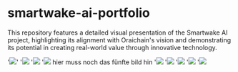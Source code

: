 # smartwake-ai-portfolio
This repository features a detailed visual presentation of the Smartwake AI project, highlighting its alignment with Oraichain's vision and demonstrating its potential in creating real-world value through innovative technology.

'![](https://private-user-images.githubusercontent.com/136809065/298411007-b901d6b9-4eef-4436-b8e3-6fc4ce0ad213.png?jwt=eyJhbGciOiJIUzI1NiIsInR5cCI6IkpXVCJ9.eyJpc3MiOiJnaXRodWIuY29tIiwiYXVkIjoicmF3LmdpdGh1YnVzZXJjb250ZW50LmNvbSIsImtleSI6ImtleTUiLCJleHAiOjE3MDU4NzA3NzYsIm5iZiI6MTcwNTg3MDQ3NiwicGF0aCI6Ii8xMzY4MDkwNjUvMjk4NDExMDA3LWI5MDFkNmI5LTRlZWYtNDQzNi1iOGUzLTZmYzRjZTBhZDIxMy5wbmc_WC1BbXotQWxnb3JpdGhtPUFXUzQtSE1BQy1TSEEyNTYmWC1BbXotQ3JlZGVudGlhbD1BS0lBVkNPRFlMU0E1M1BRSzRaQSUyRjIwMjQwMTIxJTJGdXMtZWFzdC0xJTJGczMlMkZhd3M0X3JlcXVlc3QmWC1BbXotRGF0ZT0yMDI0MDEyMVQyMDU0MzZaJlgtQW16LUV4cGlyZXM9MzAwJlgtQW16LVNpZ25hdHVyZT0yOWFhMGM3ODNhYTQ2ZmVlNzEzN2U4ZDQ1Yzk1NzZiZjhkZGU3ZTY2YTc4ZDU2NzNmNmJhODY1N2Q2N2VmZjMxJlgtQW16LVNpZ25lZEhlYWRlcnM9aG9zdCZhY3Rvcl9pZD0wJmtleV9pZD0wJnJlcG9faWQ9MCJ9.S-KyumKoGrLFG-cxcbImmFcxYUIYv6QPicduqe6yENI)'
'![](https://private-user-images.githubusercontent.com/136809065/298411009-9c772803-6dc0-425b-8d19-cf63ffe075d5.png?jwt=eyJhbGciOiJIUzI1NiIsInR5cCI6IkpXVCJ9.eyJpc3MiOiJnaXRodWIuY29tIiwiYXVkIjoicmF3LmdpdGh1YnVzZXJjb250ZW50LmNvbSIsImtleSI6ImtleTUiLCJleHAiOjE3MDU4NzA3NzYsIm5iZiI6MTcwNTg3MDQ3NiwicGF0aCI6Ii8xMzY4MDkwNjUvMjk4NDExMDA5LTljNzcyODAzLTZkYzAtNDI1Yi04ZDE5LWNmNjNmZmUwNzVkNS5wbmc_WC1BbXotQWxnb3JpdGhtPUFXUzQtSE1BQy1TSEEyNTYmWC1BbXotQ3JlZGVudGlhbD1BS0lBVkNPRFlMU0E1M1BRSzRaQSUyRjIwMjQwMTIxJTJGdXMtZWFzdC0xJTJGczMlMkZhd3M0X3JlcXVlc3QmWC1BbXotRGF0ZT0yMDI0MDEyMVQyMDU0MzZaJlgtQW16LUV4cGlyZXM9MzAwJlgtQW16LVNpZ25hdHVyZT1lOTlkNTU4ZDQ2MzdjODI0MjMzYWQwMWMxMmVkNTBlMDk4ZDU4NmQyNDA0ZDVkZmI4MjQ3M2E4YWY5MzI4Y2ViJlgtQW16LVNpZ25lZEhlYWRlcnM9aG9zdCZhY3Rvcl9pZD0wJmtleV9pZD0wJnJlcG9faWQ9MCJ9.00A1SoKrsBcH1xkMvwNljqXshFyj6bi4r0H0ZWaZRlU)
'![](https://private-user-images.githubusercontent.com/136809065/298411012-0590132f-070a-4347-96b0-83d3e9107cbd.png?jwt=eyJhbGciOiJIUzI1NiIsInR5cCI6IkpXVCJ9.eyJpc3MiOiJnaXRodWIuY29tIiwiYXVkIjoicmF3LmdpdGh1YnVzZXJjb250ZW50LmNvbSIsImtleSI6ImtleTUiLCJleHAiOjE3MDU4NzA3NzYsIm5iZiI6MTcwNTg3MDQ3NiwicGF0aCI6Ii8xMzY4MDkwNjUvMjk4NDExMDEyLTA1OTAxMzJmLTA3MGEtNDM0Ny05NmIwLTgzZDNlOTEwN2NiZC5wbmc_WC1BbXotQWxnb3JpdGhtPUFXUzQtSE1BQy1TSEEyNTYmWC1BbXotQ3JlZGVudGlhbD1BS0lBVkNPRFlMU0E1M1BRSzRaQSUyRjIwMjQwMTIxJTJGdXMtZWFzdC0xJTJGczMlMkZhd3M0X3JlcXVlc3QmWC1BbXotRGF0ZT0yMDI0MDEyMVQyMDU0MzZaJlgtQW16LUV4cGlyZXM9MzAwJlgtQW16LVNpZ25hdHVyZT04NjdlNjEyMTY1NDBjZTFhYzRhNGU5MzBmMmZmNzc3NzlhYWNkOWIzZDBiMmFkNjYxMDlhNDk0NjljMmZiNjNlJlgtQW16LVNpZ25lZEhlYWRlcnM9aG9zdCZhY3Rvcl9pZD0wJmtleV9pZD0wJnJlcG9faWQ9MCJ9.Ijc-PJIH4o-E6GivfHxRWfCaG_IECj9MgrrVz5em5Ig)
'![](https://private-user-images.githubusercontent.com/136809065/298411013-e55a5de7-3e7a-4c1a-a8a0-b78d4c21671f.png?jwt=eyJhbGciOiJIUzI1NiIsInR5cCI6IkpXVCJ9.eyJpc3MiOiJnaXRodWIuY29tIiwiYXVkIjoicmF3LmdpdGh1YnVzZXJjb250ZW50LmNvbSIsImtleSI6ImtleTUiLCJleHAiOjE3MDU4NzA3NzYsIm5iZiI6MTcwNTg3MDQ3NiwicGF0aCI6Ii8xMzY4MDkwNjUvMjk4NDExMDEzLWU1NWE1ZGU3LTNlN2EtNGMxYS1hOGEwLWI3OGQ0YzIxNjcxZi5wbmc_WC1BbXotQWxnb3JpdGhtPUFXUzQtSE1BQy1TSEEyNTYmWC1BbXotQ3JlZGVudGlhbD1BS0lBVkNPRFlMU0E1M1BRSzRaQSUyRjIwMjQwMTIxJTJGdXMtZWFzdC0xJTJGczMlMkZhd3M0X3JlcXVlc3QmWC1BbXotRGF0ZT0yMDI0MDEyMVQyMDU0MzZaJlgtQW16LUV4cGlyZXM9MzAwJlgtQW16LVNpZ25hdHVyZT02Mzc1OGVmNjFlODEzZmE4ZWJlMzcxNTdiODljYjMwZDVlODVjMTQyOTliNWM3M2M5MDA1Zjk3M2RiOTQ3OTIzJlgtQW16LVNpZ25lZEhlYWRlcnM9aG9zdCZhY3Rvcl9pZD0wJmtleV9pZD0wJnJlcG9faWQ9MCJ9.ik50DKxJZsvLJvUJIroIVAxjL_llZwPBVTr1gnRUUpo)
hier muss noch das fünfte bild hin
'![](https://private-user-images.githubusercontent.com/136809065/298411016-45d3e0f1-feff-4585-82cc-31f2b1a5f014.png?jwt=eyJhbGciOiJIUzI1NiIsInR5cCI6IkpXVCJ9.eyJpc3MiOiJnaXRodWIuY29tIiwiYXVkIjoicmF3LmdpdGh1YnVzZXJjb250ZW50LmNvbSIsImtleSI6ImtleTUiLCJleHAiOjE3MDU4NzA3NzYsIm5iZiI6MTcwNTg3MDQ3NiwicGF0aCI6Ii8xMzY4MDkwNjUvMjk4NDExMDE2LTQ1ZDNlMGYxLWZlZmYtNDU4NS04MmNjLTMxZjJiMWE1ZjAxNC5wbmc_WC1BbXotQWxnb3JpdGhtPUFXUzQtSE1BQy1TSEEyNTYmWC1BbXotQ3JlZGVudGlhbD1BS0lBVkNPRFlMU0E1M1BRSzRaQSUyRjIwMjQwMTIxJTJGdXMtZWFzdC0xJTJGczMlMkZhd3M0X3JlcXVlc3QmWC1BbXotRGF0ZT0yMDI0MDEyMVQyMDU0MzZaJlgtQW16LUV4cGlyZXM9MzAwJlgtQW16LVNpZ25hdHVyZT0xM2Y4MmI4YjI4YTJhNjk5ZjVjNjM3MTU4ZTQxNzE1MzdiZDZkYTFjNjExODJmYzYzYzY4NGYzNzI5YzEwOTZmJlgtQW16LVNpZ25lZEhlYWRlcnM9aG9zdCZhY3Rvcl9pZD0wJmtleV9pZD0wJnJlcG9faWQ9MCJ9.uoYnbc7I12QC8ovem0LDPhkN_SgPyMVlbbdMrdaDbi4)
'![](https://private-user-images.githubusercontent.com/136809065/298411017-213c4ea2-6bc6-4492-885f-69343500c909.png?jwt=eyJhbGciOiJIUzI1NiIsInR5cCI6IkpXVCJ9.eyJpc3MiOiJnaXRodWIuY29tIiwiYXVkIjoicmF3LmdpdGh1YnVzZXJjb250ZW50LmNvbSIsImtleSI6ImtleTUiLCJleHAiOjE3MDU4NzA3NzYsIm5iZiI6MTcwNTg3MDQ3NiwicGF0aCI6Ii8xMzY4MDkwNjUvMjk4NDExMDE3LTIxM2M0ZWEyLTZiYzYtNDQ5Mi04ODVmLTY5MzQzNTAwYzkwOS5wbmc_WC1BbXotQWxnb3JpdGhtPUFXUzQtSE1BQy1TSEEyNTYmWC1BbXotQ3JlZGVudGlhbD1BS0lBVkNPRFlMU0E1M1BRSzRaQSUyRjIwMjQwMTIxJTJGdXMtZWFzdC0xJTJGczMlMkZhd3M0X3JlcXVlc3QmWC1BbXotRGF0ZT0yMDI0MDEyMVQyMDU0MzZaJlgtQW16LUV4cGlyZXM9MzAwJlgtQW16LVNpZ25hdHVyZT1lMWRiYTAwNjFkMWQ1NjY2NmVhODBiZDk1MzY2M2ZmMTBlOGMxYzAxMzZjMWY4MDZhM2MyYTIzNjUyYjI5MThmJlgtQW16LVNpZ25lZEhlYWRlcnM9aG9zdCZhY3Rvcl9pZD0wJmtleV9pZD0wJnJlcG9faWQ9MCJ9.aZvAgRceo30aZ1UsmubKcQrvn9tiIYbxoG5YTYDn1wU)
'![](https://private-user-images.githubusercontent.com/136809065/298411018-3dc68ce3-a51d-4575-a384-90d37747ad24.png?jwt=eyJhbGciOiJIUzI1NiIsInR5cCI6IkpXVCJ9.eyJpc3MiOiJnaXRodWIuY29tIiwiYXVkIjoicmF3LmdpdGh1YnVzZXJjb250ZW50LmNvbSIsImtleSI6ImtleTUiLCJleHAiOjE3MDU4NzA3NzYsIm5iZiI6MTcwNTg3MDQ3NiwicGF0aCI6Ii8xMzY4MDkwNjUvMjk4NDExMDE4LTNkYzY4Y2UzLWE1MWQtNDU3NS1hMzg0LTkwZDM3NzQ3YWQyNC5wbmc_WC1BbXotQWxnb3JpdGhtPUFXUzQtSE1BQy1TSEEyNTYmWC1BbXotQ3JlZGVudGlhbD1BS0lBVkNPRFlMU0E1M1BRSzRaQSUyRjIwMjQwMTIxJTJGdXMtZWFzdC0xJTJGczMlMkZhd3M0X3JlcXVlc3QmWC1BbXotRGF0ZT0yMDI0MDEyMVQyMDU0MzZaJlgtQW16LUV4cGlyZXM9MzAwJlgtQW16LVNpZ25hdHVyZT0xYjY2ZTkzMDY3MjhhOWVmZjU4MzM2MjNlN2RlYmNlODc5YzU5MTdiOGQzMDBmYTU0NGNmYjIzMjNhZmUyZmE1JlgtQW16LVNpZ25lZEhlYWRlcnM9aG9zdCZhY3Rvcl9pZD0wJmtleV9pZD0wJnJlcG9faWQ9MCJ9.w8rU_WxCqXa6oa_4Rj7RAPSU1zwPNsl8T5UzrGEo_mQ)
'![](https://private-user-images.githubusercontent.com/136809065/298411019-2d0d2847-b078-463a-a23b-c0142d602e3c.png?jwt=eyJhbGciOiJIUzI1NiIsInR5cCI6IkpXVCJ9.eyJpc3MiOiJnaXRodWIuY29tIiwiYXVkIjoicmF3LmdpdGh1YnVzZXJjb250ZW50LmNvbSIsImtleSI6ImtleTUiLCJleHAiOjE3MDU4NzA3NzYsIm5iZiI6MTcwNTg3MDQ3NiwicGF0aCI6Ii8xMzY4MDkwNjUvMjk4NDExMDE5LTJkMGQyODQ3LWIwNzgtNDYzYS1hMjNiLWMwMTQyZDYwMmUzYy5wbmc_WC1BbXotQWxnb3JpdGhtPUFXUzQtSE1BQy1TSEEyNTYmWC1BbXotQ3JlZGVudGlhbD1BS0lBVkNPRFlMU0E1M1BRSzRaQSUyRjIwMjQwMTIxJTJGdXMtZWFzdC0xJTJGczMlMkZhd3M0X3JlcXVlc3QmWC1BbXotRGF0ZT0yMDI0MDEyMVQyMDU0MzZaJlgtQW16LUV4cGlyZXM9MzAwJlgtQW16LVNpZ25hdHVyZT05YWU4MTczODU3MzdmYjc3YTNjOTRhM2E0MTQxZTE1NmU1MTcyMTBiOTJlY2UzYjhiZTdjMDgzZGUyMDlmZmNlJlgtQW16LVNpZ25lZEhlYWRlcnM9aG9zdCZhY3Rvcl9pZD0wJmtleV9pZD0wJnJlcG9faWQ9MCJ9.I4x23lu3-wTvmnj6hZFCKlbT19CdZGPmIXXpTqqFgHg)
'![](https://private-user-images.githubusercontent.com/136809065/298411020-73da1d3b-818f-4a34-af69-f4ec06849461.png?jwt=eyJhbGciOiJIUzI1NiIsInR5cCI6IkpXVCJ9.eyJpc3MiOiJnaXRodWIuY29tIiwiYXVkIjoicmF3LmdpdGh1YnVzZXJjb250ZW50LmNvbSIsImtleSI6ImtleTUiLCJleHAiOjE3MDU4NzA3NzYsIm5iZiI6MTcwNTg3MDQ3NiwicGF0aCI6Ii8xMzY4MDkwNjUvMjk4NDExMDIwLTczZGExZDNiLTgxOGYtNGEzNC1hZjY5LWY0ZWMwNjg0OTQ2MS5wbmc_WC1BbXotQWxnb3JpdGhtPUFXUzQtSE1BQy1TSEEyNTYmWC1BbXotQ3JlZGVudGlhbD1BS0lBVkNPRFlMU0E1M1BRSzRaQSUyRjIwMjQwMTIxJTJGdXMtZWFzdC0xJTJGczMlMkZhd3M0X3JlcXVlc3QmWC1BbXotRGF0ZT0yMDI0MDEyMVQyMDU0MzZaJlgtQW16LUV4cGlyZXM9MzAwJlgtQW16LVNpZ25hdHVyZT0yZDcxODg2NjNmYWU0MDVkOTAwNWZjOGZkZTI1ODQxZDg5ZWZjOWE5MjBlMWUzNDU5MzAwOWI5OWNiN2U1MjZiJlgtQW16LVNpZ25lZEhlYWRlcnM9aG9zdCZhY3Rvcl9pZD0wJmtleV9pZD0wJnJlcG9faWQ9MCJ9.zkBhu9tgP0ethlasqZn4qBwNc9BQjfOadDJyydQDmVw)
